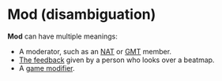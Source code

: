 # Mod (disambiguation)

**Mod** can have multiple meanings:

- A moderator, such as an [NAT](/wiki/People/The_Team/Nomination_Assessment_Team) or [GMT](/wiki/People/The_Team/Global_Moderation_Team) member.
- [The feedback](/wiki/Modding) given by a person who looks over a beatmap.
- A [game modifier](/wiki/Game_modifier).

